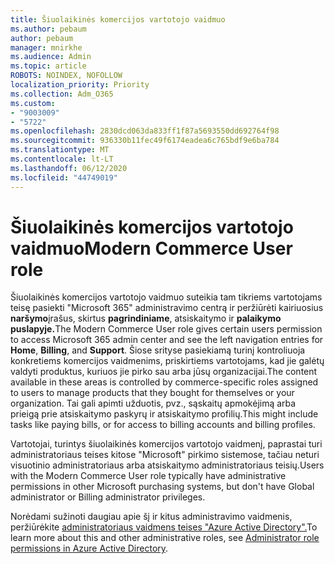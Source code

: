 ```yaml
---
title: Šiuolaikinės komercijos vartotojo vaidmuo
ms.author: pebaum
author: pebaum
manager: mnirkhe
ms.audience: Admin
ms.topic: article
ROBOTS: NOINDEX, NOFOLLOW
localization_priority: Priority
ms.collection: Adm_O365
ms.custom:
- "9003009"
- "5722"
ms.openlocfilehash: 2830dcd063da833ff1f87a5693550dd692764f98
ms.sourcegitcommit: 936330b11fec49f6174eadea6c765bdf9e6ba784
ms.translationtype: MT
ms.contentlocale: lt-LT
ms.lasthandoff: 06/12/2020
ms.locfileid: "44749019"
---
```

# <a name="modern-commerce-user-role"></a><span data-ttu-id="aeb0f-102">Šiuolaikinės komercijos vartotojo vaidmuo</span><span class="sxs-lookup"><span data-stu-id="aeb0f-102">Modern Commerce User role</span></span>

<span data-ttu-id="aeb0f-103">Šiuolaikinės komercijos vartotojo vaidmuo suteikia tam tikriems vartotojams teisę pasiekti "Microsoft 365" administravimo centrą ir peržiūrėti kairiuosius **naršymo**įrašus, skirtus **pagrindiniame**, atsiskaitymo ir **palaikymo puslapyje.**</span><span class="sxs-lookup"><span data-stu-id="aeb0f-103">The Modern Commerce User role gives certain users permission to access Microsoft 365 admin center and see the left navigation entries for **Home**, **Billing**, and **Support**.</span></span> <span data-ttu-id="aeb0f-104">Šiose srityse pasiekiamą turinį kontroliuoja konkretiems komercijos vaidmenims, priskirtiems vartotojams, kad jie galėtų valdyti produktus, kuriuos jie pirko sau arba jūsų organizacijai.</span><span class="sxs-lookup"><span data-stu-id="aeb0f-104">The content available in these areas is controlled by commerce-specific roles assigned to users to manage products that they bought for themselves or your organization.</span></span> <span data-ttu-id="aeb0f-105">Tai gali apimti užduotis, pvz., sąskaitų apmokėjimą arba prieigą prie atsiskaitymo paskyrų ir atsiskaitymo profilių.</span><span class="sxs-lookup"><span data-stu-id="aeb0f-105">This might include tasks like paying bills, or for access to billing accounts and billing profiles.</span></span>

<span data-ttu-id="aeb0f-106">Vartotojai, turintys šiuolaikinės komercijos vartotojo vaidmenį, paprastai turi administratoriaus teises kitose "Microsoft" pirkimo sistemose, tačiau neturi visuotinio administratoriaus arba atsiskaitymo administratoriaus teisių.</span><span class="sxs-lookup"><span data-stu-id="aeb0f-106">Users with the Modern Commerce User role typically have administrative permissions in other Microsoft purchasing systems, but don't have Global administrator or Billing administrator privileges.</span></span>

<span data-ttu-id="aeb0f-107">Norėdami sužinoti daugiau apie šį ir kitus administravimo vaidmenis, peržiūrėkite [administratoriaus vaidmens teises "Azure Active Directory".](https://docs.microsoft.com/azure/active-directory/users-groups-roles/directory-assign-admin-roles#modern-commerce-administrator)</span><span class="sxs-lookup"><span data-stu-id="aeb0f-107">To learn more about this and other administrative roles, see [Administrator role permissions in Azure Active Directory](https://docs.microsoft.com/azure/active-directory/users-groups-roles/directory-assign-admin-roles#modern-commerce-administrator).</span></span>